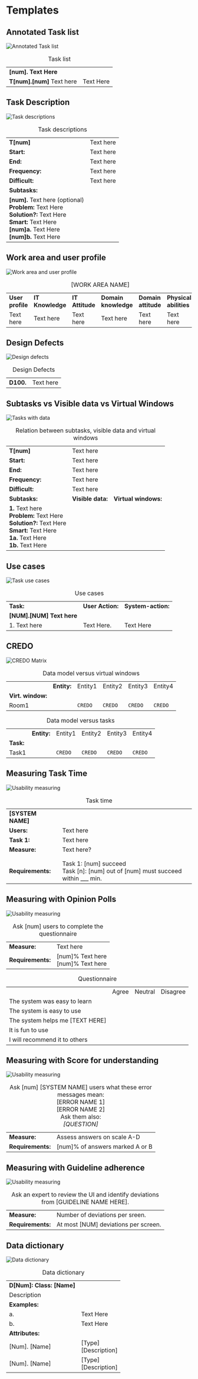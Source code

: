 # Templates

## Annotated Task list

![Annotated Task list](../assets/annotated_task_list.png)

<table>
	<caption>Task list</caption>
	<tr>
		<td><strong>[num]. Text Here</strong></td>
		<td></td>
	</tr>
	<tr>
		<td><strong>T[num].[num]</strong> Text here</td>
		<td>Text Here</td>
	</tr>
</table>

## Task Description

![Task descriptions](../assets/task_descriptions.png)

<table>
	<caption>Task descriptions</caption>
	<tr>
		<td><strong>T[num]</strong></td>
		<td>Text here</td>
	</tr>
	<tr>
		<td><strong>Start:</strong></td>
		<td>Text here</td>
	</tr>
	<tr>
		<td><strong>End:</strong></td>
		<td>Text here</td>
	</tr>
	<tr>
		<td><strong>Frequency:</strong></td>
		<td>Text here</td>
	</tr>
	<tr>
		<td><strong>Difficult:</strong></td>
		<td>Text here</td>
	</tr>
	<tr>
		<td><strong>Subtasks:</strong></td>
		<td></td>
	</tr>
	<tr>
		<td><strong>[num].</strong> Text here (optional)<br>
		<strong>Problem:</strong> Text Here<br>
		<strong>Solution?:</strong> Text Here<br>
		<strong>Smart:</strong> Text Here<br>
		<strong>[num]a.</strong> Text Here<br>
		<strong>[num]b.</strong> Text Here<br>
		</td>
		<td></td>
	</tr>
</table>

## Work area and user profile

![Work area and user profile](../assets/work_area_and_user_profile.png)

<table>
	<caption>[WORK AREA NAME]</caption>
	<tr>
		<td><strong>User profile</strong></td>
		<td><strong>IT Knowledge</strong></td>
		<td><strong>IT Attitude</strong></td>
		<td><strong>Domain knowledge</strong></td>
		<td><strong>Domain attitude</strong></td>
		<td><strong>Physical abilities</strong></td>
	</tr>
	<tr>
		<td>Text here</td>
		<td>Text here</td>
		<td>Text here</td>
		<td>Text here</td>
		<td>Text here</td>
		<td>Text here</td>
	</tr>
</table>

## Design Defects

![Design defects](../assets/design_defects.png)

<table>
	<caption>Design Defects</caption>
	<tr>
		<td><strong>D100.</strong></td>
		<td>Text here</td>
	</tr>
</table>

## Subtasks vs Visible data vs Virtual Windows

![Tasks with data](../assets/tasks_with_data.png)

<table>
	<caption>Relation between subtasks, visible data and virtual windows</caption>
	<tr>
		<td><strong>T[num]</strong></td>
		<td>Text here</td>
		<td></td>
	</tr>
	<tr>
		<td><strong>Start:</strong></td>
		<td>Text here</td>
		<td></td>
	</tr>
	<tr>
		<td><strong>End:</strong></td>
		<td>Text here</td>
		<td></td>
	</tr>
	<tr>
		<td><strong>Frequency:</strong></td>
		<td>Text here</td>
		<td></td>
	</tr>
	<tr>
		<td><strong>Difficult:</strong></td>
		<td>Text here</td>
		<td></td>
	</tr>
	<tr>
		<td><strong>Subtasks:</strong></td>
		<td><strong>Visible data:</strong></td>
		<td><strong>Virtual windows:</strong></td>
	</tr>
	<tr>
		<td><strong>1.</strong> Text here<br>
		<strong>Problem:</strong> Text Here<br>
		<strong>Solution?:</strong> Text Here<br>
		<strong>Smart:</strong> Text Here<br>
		<strong>1a.</strong> Text Here<br>
		<strong>1b.</strong> Text Here<br>
		</td>
		<td></td>
		<td></td>
	</tr>
</table>

## Use cases

![Task use cases](../assets/task_use_cases.png)

<table>
	<caption>Use cases</caption>
	<tr>
		<td><strong>Task:</strong></td>
		<td><strong>User Action:</strong></td>
		<td><strong>System-action:</strong></td>
	</tr>
	<tr>
		<td><strong>[NUM].[NUM] Text here</strong></td>
		<td></td>
		<td></td>
	</tr>
	<tr>
		<td>1. Text here</td>
		<td>Text Here.</td>
		<td>Text Here</td>
	</tr>
</table>

## CREDO

![CREDO Matrix](../assets/credo_matrix.png)

<table>
	<caption>Data model versus virtual windows</caption>
	<tr>
		<td></td>
		<td><strong>Entity:</strong></td>
		<td>Entity1</td>
		<td>Entity2</td>
		<td>Entity3</td>
		<td>Entity4</td>
	</tr>
	<tr>
		<td><strong>Virt. window:</strong></td>
		<td></td>
		<td></td>
		<td></td>
		<td></td>
		<td></td>
	</tr>
	<tr>
		<td>Room1</td>
		<td></td>
		<td><code>CREDO</code></td>
		<td><code>CREDO</code></td>
		<td><code>CREDO</code></td>
		<td><code>CREDO</code></td>
	</tr>
</table>


<table>
	<caption>Data model versus tasks</caption>
	<tr>
		<td></td>
		<td><strong>Entity:</strong></td>
		<td>Entity1</td>
		<td>Entity2</td>
		<td>Entity3</td>
		<td>Entity4</td>
	</tr>
	<tr>
		<td><strong>Task:</strong></td>
		<td></td>
		<td></td>
		<td></td>
		<td></td>
		<td></td>
	</tr>
	<tr>
		<td>Task1</td>
		<td></td>
		<td><code>CREDO</code></td>
		<td><code>CREDO</code></td>
		<td><code>CREDO</code></td>
		<td><code>CREDO</code></td>
	</tr>
</table>

## Measuring Task Time

![Usability measuring](../assets/usability_measuring.png)

<table>
	<caption>Task time</caption>
	<tr>
		<td><strong>[SYSTEM NAME]</strong></td>
		<td></td>
	</tr>
	<tr>
		<td><strong>Users:</strong></td>
		<td>Text here</td>
	</tr>
	<tr>
		<td><strong>Task 1:</strong></td>
		<td>Text here</td>
	</tr>
	<tr>
		<td><strong>Measure:</strong></td>
		<td>Text here?</td>
	</tr>
	<tr>
		<td></td>
		<td></td>
	</tr>
	<tr>
		<td></td>
		<td></td>
	</tr>
	<tr>
		<td><strong>Requirements:</strong></td>
		<td>
			Task 1: [num] succeed<br>
			Task [n]: [num] out of [num] must succeed within ___ min.<br>
		</td>
	</tr>
</table>

## Measuring with Opinion Polls

![Usability measuring](../assets/opinion_poll.png)

<table>
	<caption>Ask [num] users to complete the questionnaire</caption>
	<tr>
		<td><strong>Measure:</strong></td>
		<td>Text here</td>
	</tr>
	<tr>
		<td><strong>Requirements:</strong></td>
		<td>
			[num]% Text here<br>
			[num]% Text here<br>
		</td>
	</tr>
</table>

<table>
	<caption>Questionnaire</caption>
	<tr>
		<td></td>
		<td>Agree</td>
		<td>Neutral</td>
		<td>Disagree</td>
	</tr>
	<tr>
		<td>The system was easy to learn</td>
		<td></td>
		<td></td>
		<td></td>
	</tr>
	<tr>
		<td>The system is easy to use</td>
		<td></td>
		<td></td>
		<td></td>
	</tr>
	<tr>
		<td>The system helps me [TEXT HERE]</td>
		<td></td>
		<td></td>
		<td></td>
	</tr>
	<tr>
		<td>It is fun to use</td>
		<td></td>
		<td></td>
		<td></td>
	</tr>
	<tr>
		<td>I will recommend it to others</td>
		<td></td>
		<td></td>
		<td></td>
	</tr>
</table>

## Measuring with Score for understanding

![Usability measuring](../assets/score_for_understanding.png)

<table>
	<caption>
		Ask [num] [SYSTEM NAME] users what these error messages mean:<br>
		[ERROR NAME 1]<br>
		[ERROR NAME 2]<br>
		Ask them also:<br>
		<em>[QUESTION]</em>
	</caption>
	<tr>
		<td><strong>Measure:</strong></td>
		<td>Assess answers on scale A-D</td>
	</tr>
	<tr>
		<td><strong>Requirements:</strong></td>
		<td>
			[num]% of answers marked A or B
		</td>
	</tr>
</table>

## Measuring with Guideline adherence

![Usability measuring](../assets/guideline_adherence.png)

<table>
	<caption>
		Ask an expert to review the UI and identify deviations from [GUIDELINE NAME HERE].
	</caption>
	<tr>
		<td><strong>Measure:</strong></td>
		<td>Number of deviations per sreen.</td>
	</tr>
	<tr>
		<td><strong>Requirements:</strong></td>
		<td>
			At most [NUM] deviations per screen.
		</td>
	</tr>
</table>

## Data dictionary

![Data dictionary](../assets/data_dictionary.png)

<table>
	<caption>
		Data dictionary
	</caption>
	<tr>
		<td><strong>D[Num]: Class: [Name]</strong></td>
		<td></td>
	</tr>
	<tr>
		<td>Description</td>
		<td></td>
	</tr>
	<tr>
		<td><strong>Examples:</strong></td>
		<td></td>
	</tr>
	<tr>
		<td>a.</td>
		<td>Text Here</td>
	</tr>
	<tr>
		<td>b.</td>
		<td>Text Here</td>
	</tr>
	<tr>
		<td><strong>Attributes:</strong></td>
		<td></td>
	</tr>
	<tr>
		<td>[Num]. [Name]</td>
		<td>
			[Type]<br>
			[Description]
		</td>
	</tr>
	<tr>
		<td>[Num]. [Name]</td>
		<td>
			[Type]<br>
			[Description]
		</td>
	</tr>
</table>